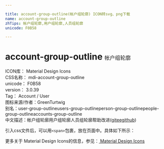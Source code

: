 ```yaml
---

title: account-group-outline(帐户组轮廓) ICON转svg、png下载
name: account-group-outline
zhTips: 帐户组轮廓,用户组轮廓,人员组轮廓
unicode: F0B58

---
```


# account-group-outline  <small style="font-size: 60%;font-weight: 100">帐户组轮廓</small>


<div class="detail-page">
<p>
<span>
ICON库：
<span class="badge-secondary badge">Material Design Icons</span> 
</span>
<br/>
<span>
CSS名称：
<span class="badge-secondary badge">mdi-account-group-outline</span> 
</span>
<br/>
<span>
unicode：
<span class="badge-secondary badge">F0B58</span> 
</span>
<br/>
<span>
version：
<span class="badge-secondary badge">3.0.39</span> 
</span>
<br/>
<span>Tag：
<span class="badge-light badge">Account / User</span>
</span>
<br/>
<span>图标来源/作者：<span class="badge-light badge">GreenTurtwig</span></span> 
<br/>
<span>别名：<span class="badge-light badge">user-group-outline</span><span class="badge-light badge">users-group-outline</span><span class="badge-light badge">person-group-outline</span><span class="badge-light badge">people-group-outline</span><span class="badge-light badge">accounts-group-outline</span></span><br/><span class="zh-detail">中文描述：<span class="badge-primary badge">帐户组轮廓</span><span class="badge-primary badge">用户组轮廓</span><span class="badge-primary badge">人员组轮廓</span><span class="help-link"><span>帮助改进</span>(<a href="https://gitee.com/liuwave/icon-helper/edit/master/json/material/account-group-outline.json" target="_blank" rel="noopener noreferrer">gitee</a><a href="https://github.com/liuwave/icon-helper/edit/master/json/material/account-group-outline.json" target="_blank" rel="noopener noreferrer">github</a></span>)</span><br/>
</p>
</div>
<div class="alert alert-dark">
  <i class="mdi mdi-account-group-outline mdi-48px"></i>
  <i class="mdi mdi-account-group-outline mdi-36px"></i>
  <i class="mdi mdi-account-group-outline mdi-24px"></i>
  <i class="mdi mdi-account-group-outline mdi-18px"></i>
</div>
<div>
<p>引入css文件后，可以用<code>&lt;span&gt;</code>包裹，放在页面中。具体如下所示：    
</p>
</div>   
<detail full-name='mdi-account-group-outline'
svg='<path d="M12,5A3.5,3.5 0 0,0 8.5,8.5A3.5,3.5 0 0,0 12,12A3.5,3.5 0 0,0 15.5,8.5A3.5,3.5 0 0,0 12,5M12,7A1.5,1.5 0 0,1 13.5,8.5A1.5,1.5 0 0,1 12,10A1.5,1.5 0 0,1 10.5,8.5A1.5,1.5 0 0,1 12,7M5.5,8A2.5,2.5 0 0,0 3,10.5C3,11.44 3.53,12.25 4.29,12.68C4.65,12.88 5.06,13 5.5,13C5.94,13 6.35,12.88 6.71,12.68C7.08,12.47 7.39,12.17 7.62,11.81C6.89,10.86 6.5,9.7 6.5,8.5C6.5,8.41 6.5,8.31 6.5,8.22C6.2,8.08 5.86,8 5.5,8M18.5,8C18.14,8 17.8,8.08 17.5,8.22C17.5,8.31 17.5,8.41 17.5,8.5C17.5,9.7 17.11,10.86 16.38,11.81C16.5,12 16.63,12.15 16.78,12.3C16.94,12.45 17.1,12.58 17.29,12.68C17.65,12.88 18.06,13 18.5,13C18.94,13 19.35,12.88 19.71,12.68C20.47,12.25 21,11.44 21,10.5A2.5,2.5 0 0,0 18.5,8M12,14C9.66,14 5,15.17 5,17.5V19H19V17.5C19,15.17 14.34,14 12,14M4.71,14.55C2.78,14.78 0,15.76 0,17.5V19H3V17.07C3,16.06 3.69,15.22 4.71,14.55M19.29,14.55C20.31,15.22 21,16.06 21,17.07V19H24V17.5C24,15.76 21.22,14.78 19.29,14.55M12,16C13.53,16 15.24,16.5 16.23,17H7.77C8.76,16.5 10.47,16 12,16Z" />'
pre='mdi'
type='material'
wrap='span'></detail>   
    
<div><p>更多关于 Material Design Icons的信息，参见：<a href="/material.html"> Material Design Icons</a>
</p></div>

    
